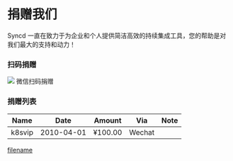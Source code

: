 # 捐赠我们

Syncd 一直在致力于为企业和个人提供简洁高效的持续集成工具，您的帮助是对我们最大的支持和动力！

### 扫码捐赠

<div class="app-donate">
    <img class="app-wechat-donate" src="../assets/img/wechat-donate.png" />
    <span class="tit">微信扫码捐赠</span>
</div>

### 捐赠列表

| Name         | Date       | Amount  | Via    | Note                 |
| ------------ | ---------- | ------- | ------ | -------------------- |
| k8svip       | 2010-04-01 | ¥100.00 | Wechat |                      |

[filename](include/footer.md ':include')
